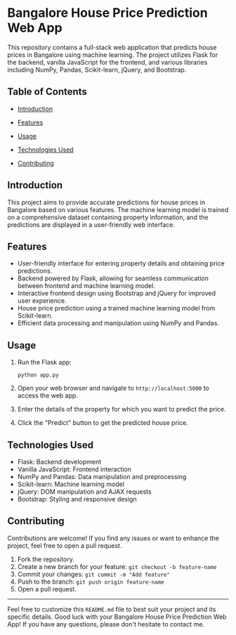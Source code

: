 # Bangalore House Price Prediction Web App



This repository contains a full-stack web application that predicts house prices in Bangalore using machine learning. The project utilizes Flask for the backend, vanilla JavaScript for the frontend, and various libraries including NumPy, Pandas, Scikit-learn, jQuery, and Bootstrap.

## Table of Contents

- [Introduction](#introduction)
- [Features](#features)

- [Usage](#usage)

- [Technologies Used](#technologies-used)
- [Contributing](#contributing)


## Introduction

This project aims to provide accurate predictions for house prices in Bangalore based on various features. The machine learning model is trained on a comprehensive dataset containing property information, and the predictions are displayed in a user-friendly web interface.

## Features

- User-friendly interface for entering property details and obtaining price predictions.
- Backend powered by Flask, allowing for seamless communication between frontend and machine learning model.
- Interactive frontend design using Bootstrap and jQuery for improved user experience.
- House price prediction using a trained machine learning model from Scikit-learn.
- Efficient data processing and manipulation using NumPy and Pandas.



## Usage

1. Run the Flask app:

   ```
   python app.py
   ```

2. Open your web browser and navigate to `http://localhost:5000` to access the web app.

3. Enter the details of the property for which you want to predict the price.

4. Click the "Predict" button to get the predicted house price.



## Technologies Used

- Flask: Backend development
- Vanilla JavaScript: Frontend interaction
- NumPy and Pandas: Data manipulation and preprocessing
- Scikit-learn: Machine learning model
- jQuery: DOM manipulation and AJAX requests
- Bootstrap: Styling and responsive design

## Contributing

Contributions are welcome! If you find any issues or want to enhance the project, feel free to open a pull request.

1. Fork the repository.
2. Create a new branch for your feature: `git checkout -b feature-name`
3. Commit your changes: `git commit -m "Add feature"`
4. Push to the branch: `git push origin feature-name`
5. Open a pull request.



---

Feel free to customize this `README.md` file to best suit your project and its specific details. Good luck with your Bangalore House Price Prediction Web App! If you have any questions, please don't hesitate to contact me.
